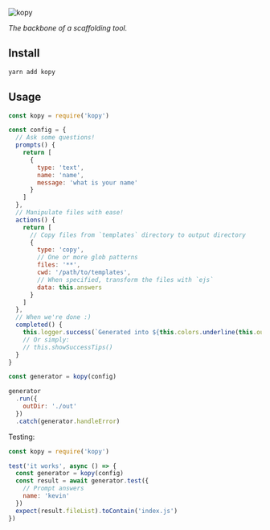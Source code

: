 ![kopy](https://user-images.githubusercontent.com/8784712/50736257-172d9100-11f6-11e9-9408-36bbceab2011.png)

_The backbone of a scaffolding tool._

## Install

```bash
yarn add kopy
```

## Usage

```js
const kopy = require('kopy')

const config = {
  // Ask some questions!
  prompts() {
    return [
      {
        type: 'text',
        name: 'name',
        message: 'what is your name'
      }
    ]
  },
  // Manipulate files with ease!
  actions() {
    return [
      // Copy files from `templates` directory to output directory
      {
        type: 'copy',
        // One or more glob patterns
        files: '**',
        cwd: '/path/to/templates',
        // When specified, transform the files with `ejs`
        data: this.answers
      }
    ]
  },
  // When we're done :)
  completed() {
    this.logger.success(`Generated into ${this.colors.underline(this.outDir)}`)
    // Or simply:
    // this.showSuccessTips()
  }
}

const generator = kopy(config)

generator
  .run({
    outDir: './out'
  })
  .catch(generator.handleError)
```

Testing:

```js
const kopy = require('kopy')

test('it works', async () => {
  const generator = kopy(config)
  const result = await generator.test({
    // Prompt answers
    name: 'kevin'
  })
  expect(result.fileList).toContain('index.js')
})
```
